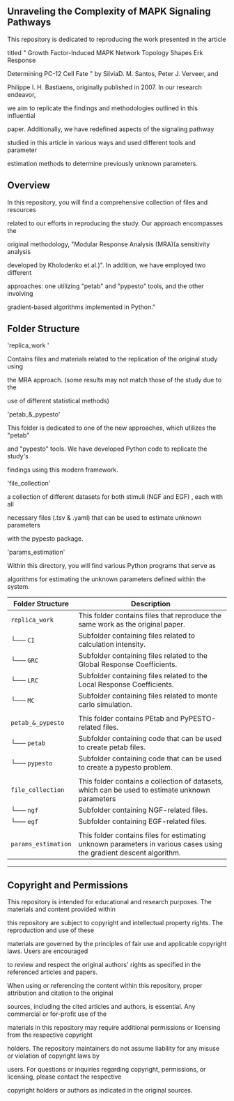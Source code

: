 ﻿Unraveling the Complexity of MAPK Signaling Pathways
------------------------------------------------

This repository  is dedicated to  reproducing the work   presented  in the article

titled  " Growth Factor-Induced MAPK  Network Topology  Shapes Erk Response

Determining     PC-12  Cell     Fate " by SilviaD. M. Santos, Peter J. Verveer, and 

Philippe I. H. Bastiaens, originally published in 2007. In our research endeavor,

we aim to replicate the findings and  methodologies outlined in this influential

paper.   Additionally,   we  have  redefined  aspects  of the  signaling  pathway 

studied in this article in various ways and used different tools and  parameter 

estimation methods to determine previously unknown parameters.


Overview
-----------------------------------------------

In this repository, you will find a comprehensive collection of files and resources

related  to our efforts  in reproducing  the study.  Our approach encompasses the 

original methodology,  "Modular Response Analysis (MRA)(a sensitivity analysis 

developed by  Kholodenko et al.)".   In addition, we have employed two different

approaches: one utilizing  "petab"  and  "pypesto"  tools, and the other involving 

gradient-based algorithms implemented in Python."


Folder Structure
------------------------------------------------

'replica_work '

Contains files and materials related to the replication of the original study using 

the MRA  approach.  (some results may not match those of the study  due to the 

use of different statistical methods)


'petab_&_pypesto'

This folder is dedicated to one of the new approaches, which utilizes the "petab"

and "pypesto" tools.  We have  developed  Python  code to  replicate the study's 

findings using this modern framework.


'file_collection'

a collection  of different datasets for  both stimuli (NGF and EGF) ,  each  with all 

necessary files (.tsv & .yaml) that can be used to estimate unknown parameters

with the pypesto package.


'params_estimation'

Within  this directory,   you  will find  various  Python  programs  that  serve as

algorithms for estimating the unknown parameters defined within the system.



| Folder Structure    | Description                                                                                                         |
|---------------------|---------------------------------------------------------------------------------------------------------------------|
| `replica_work`      | This folder contains files that reproduce the same work as the original paper.                                      |
| └── `CI`            | Subfolder containing files related to calculation intensity.                                                        |
| └── `GRC`           | Subfolder containing files related to the Global Response Coefficients.                                             |
| └── `LRC`           | Subfolder containing files related to the Local Response Coefficients.                                              |
| └── `MC`            | Subfolder containing files related to monte carlo simulation.                                                       |
|                     |                                                                                                                     |
| `petab_&_pypesto`   | This folder contains PEtab and PyPESTO-related files.                                                               |
| └── `petab`         | Subfolder containing code that can be used to create petab files.                                                   |
| └──  `pypesto`      | Subfolder containing code that can be used to create a pypesto problem.                                             |
|                     |                                                                                                                     |
| `file_collection`   | This folder contains a collection of datasets, which can be used to estimate unknown parameters                     |
| └── `ngf`           | Subfolder containing NGF-related files.                                                                             |
| └── `egf`           | Subfolder containing EGF-related files.                                                                             |
|                     |                                                                                                                     |
| `params_estimation` | This folder contains files for estimating unknown parameters in various cases using the gradient descent algorithm. |
----------------------------------------------------------------------------------------------------------------------------------------------

## Copyright and Permissions

This repository is intended for educational and research purposes. The materials and content provided within 

this  repository  are subject to  copyright and intellectual property rights. The  reproduction  and use  of these 

materials  are governed  by the principles  of fair use  and  applicable  copyright laws.  Users are encouraged 

to  review  and  respect the original  authors' rights  as   specified   in the   referenced   articles   and   papers. 

When   using or referencing the   content within this repository,  proper attribution and citation to the original

sources,    including   the cited articles and authors,   is essential.    Any commercial   or for-profit   use of the 

materials   in this repository   may require additional   permissions or licensing from the respective copyright

holders. The repository   maintainers do not assume liability  for any misuse or violation of copyright laws by

users. For questions or inquiries regarding copyright, permissions, or licensing, please contact the respective

copyright holders or authors as indicated in the original sources.



